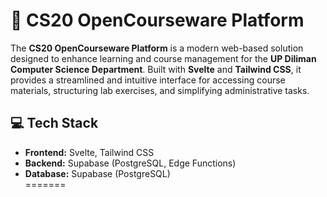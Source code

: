 # 🚀 CS20 OpenCourseware Platform

The **CS20 OpenCourseware Platform** is a modern web-based solution designed to enhance learning and course management for the **UP Diliman Computer Science Department**. Built with **Svelte** and **Tailwind CSS**, it provides a streamlined and intuitive interface for accessing course materials, structuring lab exercises, and simplifying administrative tasks.

## 💻 Tech Stack  
- **Frontend:** Svelte, Tailwind CSS  
- **Backend:** Supabase (PostgreSQL, Edge Functions)    
- **Database:** Supabase (PostgreSQL)  
=======
